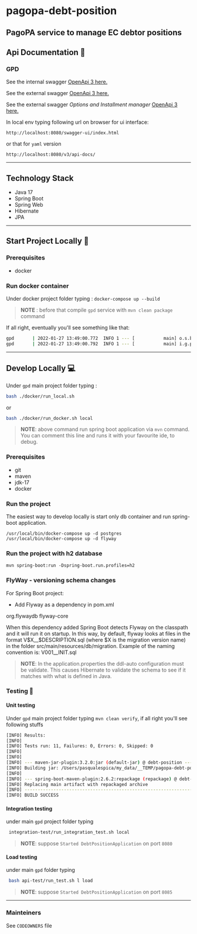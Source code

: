 # pagopa-debt-position
PagoPA service to manage EC debtor positions
---
## Api Documentation 📖
### GPD
See the internal swagger [OpenApi 3 here.](https://editor.swagger.io/?url=https://raw.githubusercontent.com/pagopa/pagopa-debt-position/main/openapi/openapi_internal.json)

See the external swagger [OpenApi 3 here.](https://editor.swagger.io/?url=https://raw.githubusercontent.com/pagopa/pagopa-debt-position/main/openapi/openapi_external.json)

See the external swagger _Options and Installment manager_ [OpenApi 3 here.](https://editor.swagger.io/?url=https://raw.githubusercontent.com/pagopa/pagopa-debt-position/main/openapi/openapi_external_odp.json)

In local env typing following url on browser for ui interface: 
```
http://localhost:8080/swagger-ui/index.html
```
or that for `yaml` version
```
http://localhost:8080/v3/api-docs/
```

---
## Technology Stack
- Java 17
- Spring Boot
- Spring Web
- Hibernate
- JPA

---

## Start Project Locally 🚀

### Prerequisites
- docker

### Run docker container

Under docker project folder typing :
`docker-compose up --build`
>**NOTE** : before that compile `gpd` service with `mvn clean package` command

If all right, eventually you'll see something like that:
```sh
gpd       | 2022-01-27 13:49:00.772  INFO 1 --- [           main] o.s.b.w.embedded.tomcat.TomcatWebServer  : Tomcat started on port(s): 8085 (http) with context path ''
gpd       | 2022-01-27 13:49:00.792  INFO 1 --- [           main] i.g.p.d.DebtPositionApplication          : Started DebtPositionApplication in 9.591 seconds (JVM running for 10.458)
```

---

## Develop Locally 💻

Under `gpd` main project folder typing :

```sh 
bash ./docker/run_local.sh
```
or
```sh 
bash ./docker/run_docker.sh local
```
> **NOTE**: above command run spring boot application via `mvn` command. You can comment this line and runs it with your favourite ide, to debug. 

### Prerequisites
- git
- maven
- jdk-17
- docker

### Run the project
The easiest way to develop locally is start only db container and run spring-boot application.
```
/usr/local/bin/docker-compose up -d postgres
/usr/local/bin/docker-compose up -d flyway
```

### Run the project with h2 database

```
mvn spring-boot:run -Dspring-boot.run.profiles=h2
```

### FlyWay - versioning schema changes
For Spring Boot project:
- Add Flyway as a dependency in pom.xml
<dependency>
    <groupId>org.flywaydb</groupId>
    <artifactId>flyway-core</artifactId>
</dependency>

When this dependency added Spring Boot detects Flyway on the classpath and it will run it on startup.
In this way, by default, flyway looks at files in the format V$X__$DESCRIPTION.sql (where $X is the migration version name) in the folder src/main/resources/db/migration.
Example of the naming convention is: V001__INIT.sql

> **NOTE**: In the application.properties the ddl-auto configuration must be validate. This causes Hibernate to validate the schema to see if it matches with what is defined in Java.

### Testing 🧪

#### Unit testing

Under `gpd` main project folder typing `mvn clean verify`, if all right you'll see following stuffs

```sh
[INFO] Results:
[INFO]
[INFO] Tests run: 11, Failures: 0, Errors: 0, Skipped: 0
[INFO]
[INFO]
[INFO] --- maven-jar-plugin:3.2.0:jar (default-jar) @ debt-position ---
[INFO] Building jar: /Users/pasqualespica/my_data/__TEMP/pagopa-debt-position/gpd/target/debt-position-0.0.1-SNAPSHOT.jar
[INFO]
[INFO] --- spring-boot-maven-plugin:2.6.2:repackage (repackage) @ debt-position ---
[INFO] Replacing main artifact with repackaged archive
[INFO] ------------------------------------------------------------------------
[INFO] BUILD SUCCESS
```

#### Integration testing

under main `gpd` project folder typing

```sh
 integration-test/run_integration_test.sh local
```
> **NOTE**: suppose `Started DebtPositionApplication` on port `8080`

#### Load testing

under main `gpd` folder typing

```sh
 bash api-test/run_test.sh l load
```
> **NOTE**: suppose `Started DebtPositionApplication` on port `8085`


---

### Mainteiners
See `CODEOWNERS` file



